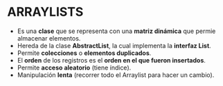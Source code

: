 # ARRAYLISTS
- Es una **clase** que se representa con una **matriz dinámica**
que permie almacenar elementos.
- Hereda de la clase **AbstractList**, la cual implementa la 
**interfaz List**.
- Permite **colecciones** o **elementos duplicados**.
- El **orden** de los registros es el **orden en el que fueron
insertados**.
- Permite **acceso aleatorio** (tiene índice).
- Manipulación **lenta** (recorrer todo el Arraylist para
hacer un cambio).